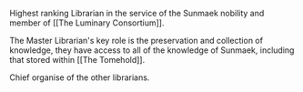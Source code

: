 Highest ranking Librarian in the service of the Sunmaek nobility and member of [[The Luminary Consortium]]. 

The Master Librarian's key role is the preservation and collection of knowledge, they have access to all of the knowledge of Sunmaek, including that stored within [[The Tomehold]]. 

Chief organise of the other librarians.
